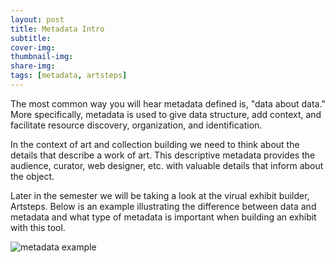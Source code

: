 ```yaml
---
layout: post
title: Metadata Intro
subtitle: 
cover-img: 
thumbnail-img: 
share-img: 
tags: [metadata, artsteps]
---
```


The most common way you will hear metadata defined is, "data about data." More specifically, metadata is used to give data structure, add context, and facilitate resource discovery, organization, and identification. 

In the context of art and collection building we need to think about the details that describe a work of art. This descriptive metadata provides the audience, curator, web designer, etc. with valuable details that inform about the object.

Later in the semester we will be taking a look at the virual exhibit builder, Artsteps. Below is an example illustrating the difference between data and metadata and what type of metadata is important when building an exhibit with this tool.

![metadata example](artclass/assets/img/metadata_eg.png)

